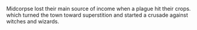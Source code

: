 Midcorpse lost their main source of income when a plague hit their crops. which turned the town toward superstition and started a crusade against witches and wizards.